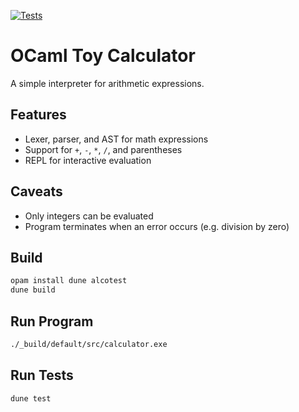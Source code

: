 [![Tests](https://github.com/jduron01/Toy-Calculator/actions/workflows/tests.yml/badge.svg)](https://github.com/jduron01/Toy-Calculator/actions/workflows/tests.yml)

# OCaml Toy Calculator

A simple interpreter for arithmetic expressions.

## Features
- Lexer, parser, and AST for math expressions
- Support for `+`, `-`, `*`, `/`, and parentheses
- REPL for interactive evaluation

## Caveats
- Only integers can be evaluated
- Program terminates when an error occurs (e.g. division by zero)

## Build
```bash
opam install dune alcotest
dune build
```

## Run Program
```bash
./_build/default/src/calculator.exe
```

## Run Tests
```bash
dune test
```
